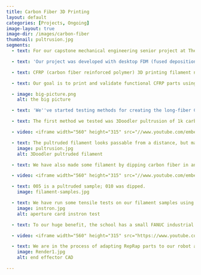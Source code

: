 ```yaml
---
title: Carbon Fiber 3D Printing
layout: default
categories: [Projects, Ongoing]
image-layout: true
image-dir: /images/carbon-fiber
thumbnail: pultrusion.jpg
segments: 
  - text: For our capstone mechanical engineering senior project at The Cooper Union, <a href="http://www.peterascoli.com">Peter Ascoli</a> and I are working on a filament manufacturing and printing method for curved-layer carbon fiber reinforced polymer fused deposition modeling. <a href="https://s3.amazonaws.com/jsong.me/Peter+Jackie+Senior+Project+Semester+1+Poster.pdf">View our fall semester project poster here!</a>

  - text: 'Our project was developed with desktop FDM (fused deposition modeling) printers in mind. They''re now inexpensive and fairly accessible, but they seldom produce usable mechanical parts. The main reason is the strength of materials used. The next is the slicing method: most desktop 3D printers deposit flat layers parallel to the build plate. This limitation makes model slicing relatively simple. However, FDM materials tend to exhibit much greater strength along the direction of the extruded fiber than across the layers; thus, thin curved features printed with flat layers tend to perform poorly.'

  - text: CFRP (carbon fiber reinforced polymer) 3D printing filament now has some limited commercial availability. Long-fiber CFRP filament, while a major material improvement over plastic resins alone, also suffers when printed using the flat layer method. Carbon fiber gives the composite increased tensile strength mostly along the direction in which the fiber is laid; printing the fiber in flat layers limits the degree to which the fiber direction can be optimized for the given part geometry and expected loading.

  - text: Our goal is to print and validate functional CFRP parts using curved layer fused deposition. Here's a basic breakdown of the analytical and experimental components of our project. 

  - image: big-picture.png
    alt: the big picture

  - text: 'We''ve started testing methods for creating the long-fiber CFRP filament. As we come up with methods, we''re making filament samples and running tensile tests on them in an Instron machine to determine their failure modes and tensile strengths.' 

  - text: The first method we tested was 3Doodler pultrusion of 1k carbon fiber tow and ABS plastic. 

  - video: <iframe width="560" height="315" src="//www.youtube.com/embed/BvaDFv_I80I" frameborder="0" allowfullscreen></iframe>

  - text: The pultruded filament looks passable from a distance, but many broken fibers are visible under 10x magnification. 
    image: pultrusion.jpg
    alt: 3Doodler pultruded filament

  - text: We have also made some filament by dipping carbon fiber in an ABS-acetone slurry. This resulted in a filament with better (but still not complete) fiber wet-out and a much smaller diameter. 

  - video: <iframe width="560" height="315" src="//www.youtube.com/embed/6i8_cj7t9Mw" frameborder="0" allowfullscreen></iframe>

  - text: 005 is a pultruded sample; 010 was dipped.
    image: filament-samples.jpg

  - text: We have run some tensile tests on our filament samples using aperture cards to fix and protect the ends. Due to trouble aligning the filament to achieve pure uniaxial tension in these tests, we will explore other end fixturing options. However, our preliminary test results are promising in terms of tensile strength. 
    image: instron.jpg
    alt: aperture card instron test

  - text: To our huge benefit, the school has a small FANUC industrial robot arm available for our use. This arm provides 3 translational and 3 rotational degrees of freedom for our end effector, which means we will have incredible flexibility in generating curved layer printing tool paths. The following video demonstrates how the FANUC robot can be used to print curved-layer FDM objects using a combination of simple motion and branching instructions.

  - video: <iframe width="560" height="315" src="https://www.youtube.com/embed/Wy3BejQz0mA?list=PLfvOJvcxNZ4-i63-xdD4xOHczMNj5-sN_" frameborder="0" allowfullscreen></iframe> 

  - text: We are in the process of adapting RepRap parts to our robot arm end. Once we have successfully printed ABS plastic, we will move onto printing our homemade CFRP filament.
    image: Render1.jpg
    alt: end effector CAD

---
```

